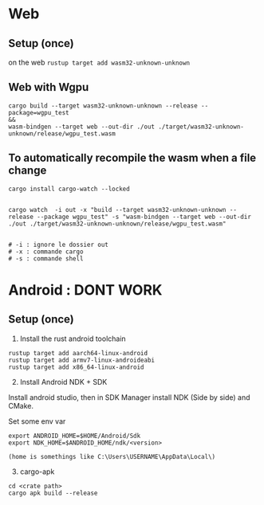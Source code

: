 
# Web

## Setup (once)

on the web `rustup target add wasm32-unknown-unknown`

## Web with Wgpu

```shell
cargo build --target wasm32-unknown-unknown --release --package=wgpu_test
&&
wasm-bindgen --target web --out-dir ./out ./target/wasm32-unknown-unknown/release/wgpu_test.wasm
```

## To automatically recompile the wasm when a file change

```shell
cargo install cargo-watch --locked


cargo watch  -i out -x "build --target wasm32-unknown-unknown --release --package wgpu_test" -s "wasm-bindgen --target web --out-dir ./out ./target/wasm32-unknown-unknown/release/wgpu_test.wasm"


# -i : ignore le dossier out
# -x : commande cargo
# -s : commande shell
```

# Android : DONT WORK

## Setup (once)

1) Install the rust android toolchain
```shell
rustup target add aarch64-linux-android
rustup target add armv7-linux-androideabi
rustup target add x86_64-linux-android
```

2) Install Android NDK + SDK

Install android studio, then in SDK Manager install NDK (Side by side) and CMake.

Set some env var
```
export ANDROID_HOME=$HOME/Android/Sdk
export NDK_HOME=$ANDROID_HOME/ndk/<version>

(home is somethings like C:\Users\USERNAME\AppData\Local\)
```

3) cargo-apk

```
cd <crate path>
cargo apk build --release
```

